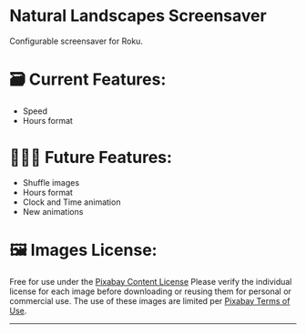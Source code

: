 # Natural Landscapes Screensaver
Configurable screensaver for Roku.

# 🗃️ Current Features:
- Speed
- Hours format

# 👨🏽‍💻 Future Features:
- Shuffle images
- Hours format
- Clock and Time animation
- New animations

# 🖼️ Images License:
Free for use under the <a href="[url](https://pixabay.com/service/license-summary/)">Pixabay Content License</a>
Please verify the individual license for each image before downloading or reusing them for personal or commercial use.
The use of these images are limited per <a href="[url]([https://pixabay.com/service/license-summary/](https://pixabay.com/pt/service/terms/))">Pixabay Terms of Use</a>.


 
---
